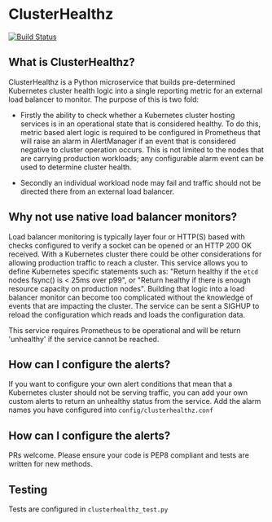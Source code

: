 # ClusterHealthz

[![Build Status](https://travis-ci.org/jbunce/clusterhealthz.svg?branch=master)](https://travis-ci.org/jbunce/clusterhealthz)


## What is ClusterHealthz?

ClusterHealthz is a Python microservice that builds pre-determined Kubernetes
cluster health logic into a single reporting metric for an external load
balancer to monitor. The purpose of this is two fold:

- Firstly the ability to check whether a Kubernetes cluster hosting
services is in an operational state that is considered healthy. To do this,
metric based alert logic is required to be configured in Prometheus that will
raise an alarm in AlertManager if an event that is considered negative to
cluster operation occurs. This is not limited to the nodes that are carrying
production workloads; any configurable alarm event can be used to determine
cluster health.

- Secondly an individual workload node may fail and traffic should not be
directed there from an external load balancer.

## Why not use native load balancer monitors?

Load balancer monitoring is typically layer four or HTTP(S) based with checks
configured to verify a socket can be opened or an HTTP 200 OK received. With
a Kubernetes cluster there could be other considerations for allowing
production traffic to reach a cluster. This service allows you to define
Kubernetes specific statements such as: "Return healthy if the `etcd` nodes
fsync() is < 25ms over p99", or "Return healthy if there is enough resource
capacity on production nodes". Building that logic into a load balancer
monitor can become too complicated without the knowledge of events that are
impacting the cluster. The service can be sent a SIGHUP to reload the
configuration which reads and loads the configuration data.

This service requires Prometheus to be operational and will be return
'unhealthy' if the service cannot be reached.

## How can I configure the alerts?

If you want to configure your own alert conditions that mean that a Kubernetes
cluster should not be serving traffic, you can add your own custom alerts to
return an unhealthy status from the service. Add the alarm names you have
configured into `config/clusterhealthz.conf`

## How can I configure the alerts?

PRs welcome. Please ensure your code is PEP8 compliant and tests are written
for new methods.

## Testing

Tests are configured in `clusterhealthz_test.py`
